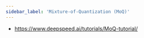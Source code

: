 ```yaml
---
sidebar_label: 'Mixture-of-Quantization (MoQ)'
---
```


- https://www.deepspeed.ai/tutorials/MoQ-tutorial/